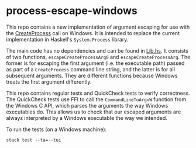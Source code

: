# process-escape-windows

This repo contains a new implementation of argument escaping for use with the [CreateProcess](https://learn.microsoft.com/en-us/windows/win32/api/processthreadsapi/nf-processthreadsapi-createprocessw) call on Windows. It is intended to replace the current implementation in Haskell's `System.Process` library.

The main code has no dependencies and can be found in [Lib.hs](./src/Lib.hs). It consists of two functions, `escapeCreateProcessArg0` and `escapeCreateProcessArg`. The former is for escaping the first argument (i.e. the executable path) passed as part of a `CreateProcess` command line string, and the latter is for all subsequent arguments. They are different functions because Windows treats the first argument differently.

This repo contains regular tests and QuickCheck tests to verify correctness. The QuickCheck tests use FFI to call the `CommandLineToArgvW` function from the Windows C API, which parses the arguments the way Windows executables do. This allows us to check that our escaped arguments are always interpreted by a Windows executable the way we intended.

To run the tests (on a Windows machine):

``` shell
stack test --ta=--tui
```
